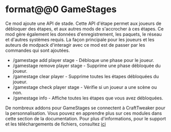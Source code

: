 # format@@0 GameStages

Ce mod ajoute une API de stade. Cette API d'étape permet aux joueurs de débloquer des étapes, et aux autres mods de s'accrocher à ces étapes. Ce mod gère également les données d'enregistrement, les paquets, le réseau et d'autres systèmes requis. La façon principale pour les joueurs et les auteurs de modpack d'interagir avec ce mod est de passer par les commandes qui sont ajoutées.

- /gamestage add player stage - Débloque une phase pour le joueur.
- /gamestage remove player stage - Supprime une phase débloquée du joueur.
- /gamestage clear player - Supprime toutes les étapes débloquées du joueur.
- /gamestage check player stage - Vérifie si un joueur a une scène ou non. 
- /gamestage info - Affiche toutes les étapes que vous avez débloquées. 

De nombreux addons pour GameStages se connectent à CraftTweaker pour la personnalisation. Vous pouvez en apprendre plus sur ces modules dans cette section de la documentation. Pour plus d'informations, pour le support et les téléchargements de fichiers, consultez [ici](https://minecraft.curseforge.com/projects/game-stages)